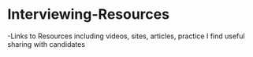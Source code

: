 # Interviewing-Resources

-Links to Resources including videos, sites, articles, practice I find useful sharing with candidates 
